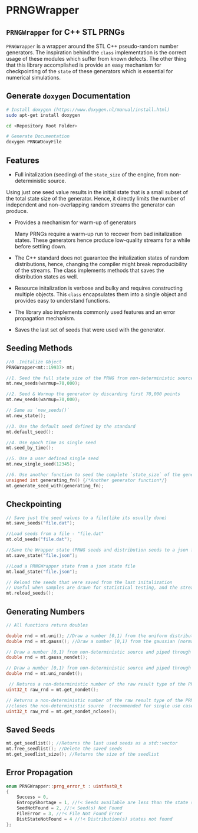 # PRNGWrapper

## `PRNGWrapper` for C++ STL PRNGs



`PRNGWrapper` is a wrapper around the STL C++ pseudo-random number generators. The inspiration behind the `class` implementation is the correct usage of these modules which suffer from known defects. The other thing that this library accomplished is provide an easy mechanism for checkpointing of the `state` of these generators which is essential for numerical simulations.

## Generate `doxygen` Documentation

```bash
# Install doxygen (https://www.doxygen.nl/manual/install.html)
sudo apt-get install doxygen

cd <Repository Root Folder>

# Generate Documentation
doxygen PRNGWDoxyFile
```

## Features

*  Full initalization (seeding) of the `state_size` of the engine, from non-deterministic source.

  Using just one seed value results in the initial state that is a small subset of the total state size of the generator. Hence, it directly limits the number of independent and non-overlapping random streams the generator can produce.

+ Provides a mechanism for warm-up of generators

  Many PRNGs require a warm-up run to recover from bad initalization states. These generators hence produce low-quality streams for a while before settling down. 

+ The C++ standard does not guarantee the initalization states of random distributions, hence, changing the compiler might break reproducibility of the streams. The class implements methods that saves the distribution states as well.

+ Resource initalization is verbose and bulky and requires constructing multiple objects. This `class` encapsulates them into a single object and provides easy to understand functions. 

+ The library also implements commonly used features and an error propagation mechanism.

+ Saves the last set of seeds that were used with the generator.




## Seeding Methods

```C++
//0 .Initalize Object
PRNGWrapper<mt::19937> mt;

//1. Seed the full state_size of the PRNG from non-deterministic source [Recommended]
mt.new_seeds(warmup=70,000);

//2. Seed & Warmup the generator by discarding first 70,000 points
mt.new_seeds(warmup=70,000);

// Same as `new_seeds()`
mt.new_state();

//3. Use the default seed defined by the standard
mt.default_seed();

//4. Use epoch time as single seed
mt.seed_by_time();

//5. Use a user defined single seed
mt.new_single_seed(12345);

//6. Use another function to seed the complete `state_size` of the generator
unsigned int generating_fn() {/*Another generator function*/}
mt.generate_seed_with(generating_fn);
```

 ## Checkpointing

```c++
// Save just the seed values to a file(like its usually done)
mt.save_seeds("file.dat");

//Load seeds from a file - "file.dat"
mt.old_seeds("file.dat");

//Save the Wrapper state (PRNG seeds and distribution seeds to a json file)
mt.save_state("file.json");

//Load a PRNGWrapper state from a json state file
mt.load_state("file.json");

// Reload the seeds that were saved from the last initalization
// Useful when samples are drawn for statistical testing, and the stream can be restarted
mt.reload_seeds();
```

## Generating Numbers

```c++
// All functions return doubles

double rnd = mt.uni(); //Draw a number [0,1) from the uniform distribution
double rnd = mt.gauss(); //Draw a number [0,1) from the gaussian (normal) distribution

// Draw a number [0,1) from non-deterministic source and piped through gaussian (normal) distribution
double rnd = mt.gauss_nondet();  

// Draw a number [0,1) from non-deterministic source and piped through uniform distribution
double rnd = mt.uni_nondet();

 // Returns a non-deterministic number of the raw result type of the PRNG
uint32_t raw_rnd = mt.get_nondet();

// Returns a non-deterministic number of the raw result type of the PRNG and 
//closes the non-deterministic source  (recommended for single use case)
uint32_t raw_rnd = mt.get_nondet_nclose();
```

##  Saved Seeds

```c++
mt.get_seedlist(); //Returns the last used seeds as a std::vector
mt.free_seedlist(); //Delete the saved seeds
mt.get_seedlist_size(); //Returns the size of the seedlist
```



## Error Propagation

```c++
enum PRNGWrapper::prng_error_t : uintfast8_t
{
	Success = 0,
	EntropyShortage = 1, //!< Seeds available are less than the state size
	SeedNotFound = 2, //!< Seed(s) Not Found
	FileError = 3, //!< File Not Found Error
	DistStateNotFound = 4 //!< Distribution(s) states not found
};
```

